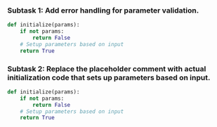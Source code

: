 ### Subtask 1:  Add error handling for parameter validation.

```py
def initialize(params):
	if not params:
		return False
	# Setup parameters based on input
	return True
```

### Subtask 2:  Replace the placeholder comment with actual initialization code that sets up parameters based on input.

```py
def initialize(params):
	if not params:
		return False
	# Setup parameters based on input
	return True
```